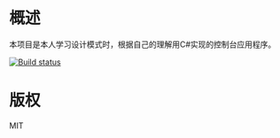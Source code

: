 # 概述
本项目是本人学习设计模式时，根据自己的理解用C#实现的控制台应用程序。

[![Build status](https://dev.azure.com/douglasguo/GitHub-DesignPatterns-CI/_apis/build/status/GitHub-DesignPatterns%20-%20Console-CI)](https://dev.azure.com/douglasguo/GitHub-DesignPatterns-CI/_build/latest?definitionId=-1)

# 版权
MIT
